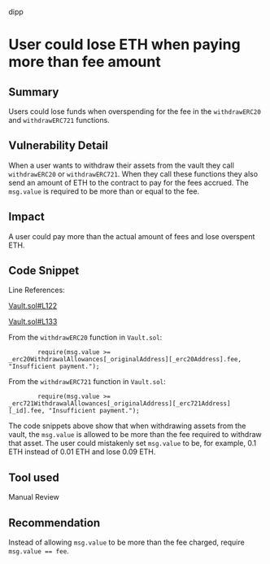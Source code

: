 dipp
# User could lose ETH when paying more than fee amount

## Summary

Users could lose funds when overspending for the fee in the ```withdrawERC20``` and ```withdrawERC721``` functions.

## Vulnerability Detail

When a user wants to withdraw their assets from the vault they call ```withdrawERC20``` or ```withdrawERC721```. When they call these functions they also send an amount of ETH to the contract to pay for the fees accrued. The ```msg.value``` is required to be more than or equal to the fee.

## Impact

A user could pay more than the actual amount of fees and lose overspent ETH.

## Code Snippet

Line References:

[Vault.sol#L122](https://github.com/Harpieio/contracts/blob/97083d7ce8ae9d85e29a139b1e981464ff92b89e/contracts/Vault.sol#L122)

[Vault.sol#L133](https://github.com/Harpieio/contracts/blob/97083d7ce8ae9d85e29a139b1e981464ff92b89e/contracts/Vault.sol#L133)

From the ```withdrawERC20``` function in ```Vault.sol```:
```solidity
        require(msg.value >= _erc20WithdrawalAllowances[_originalAddress][_erc20Address].fee, "Insufficient payment.");
```

From the ```withdrawERC721``` function in ```Vault.sol```:
```solidity
        require(msg.value >= _erc721WithdrawalAllowances[_originalAddress][_erc721Address][_id].fee, "Insufficient payment.");
```

The code snippets above show that when withdrawing assets from the vault, the ```msg.value``` is allowed to be more than the fee required to withdraw that asset. The user could mistakenly set ```msg.value``` to be, for example, 0.1 ETH instead of 0.01 ETH and lose 0.09 ETH.

## Tool used

Manual Review

## Recommendation

Instead of allowing ```msg.value``` to be more than the fee charged, require ```msg.value == fee```.
